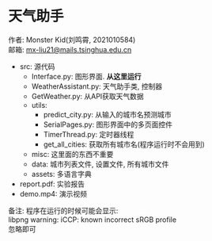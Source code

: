
# 天气助手

作者: Monster Kid(刘鸣霄, 2021010584)  
邮箱: mx-liu21@mails.tsinghua.edu.cn

- src: 源代码
  - Interface.py: 图形界面. **从这里运行**
  - WeatherAssistant.py: 天气助手类, 控制器
  - GetWeather.py: 从API获取天气数据
  - utils: 
    - predict_city.py: 从输入的城市名预测城市
    - SerialPages.py: 图形界面中的多页面控件
    - TimerThread.py: 定时器线程
    - get_all_cities: 获取所有城市名(程序运行时不会用到)
  - misc: 这里面的东西不重要
  - data: 城市列表文件, 设置文件, 所有城市文件
  - assets: 多语言字典
- report.pdf: 实验报告
- demo.mp4: 演示视频

备注: 程序在运行的时候可能会显示:   
libpng warning: iCCP: known incorrect sRGB profile  
忽略即可  
